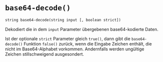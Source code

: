 # `base64-decode()`

```xml
string base64-decode(string input [, boolean strict])
```

Dekodiert die in dem `input` Parameter übergebenen base64-kodierte Daten.

Ist der optionale `strict` Parameter gleich `true()`, dann gibt die `base64-decode()`
Funktion `false()` zurück, wenn die Eingabe Zeichen enthält, die nicht im Base64-Alphabet
vorkommen. Andernfalls werden ungültige Zeichen stillschweigend ausgesondert.
